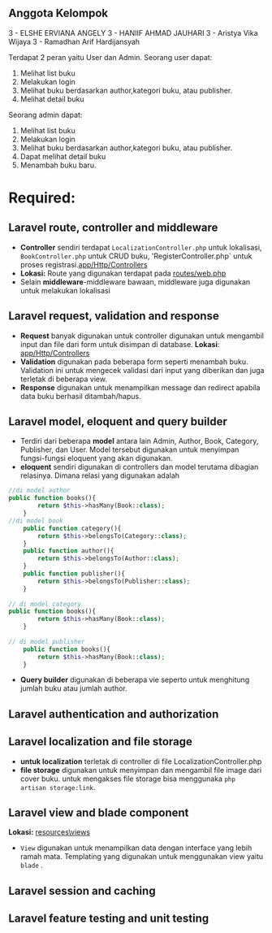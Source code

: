 ## Anggota Kelompok 
3 - ELSHE ERVIANA ANGELY
3 - HANIIF AHMAD JAUHARI
3 - Aristya Vika Wijaya
3 - Ramadhan Arif Hardijansyah

Terdapat 2 peran yaitu User dan Admin. 
Seorang user dapat: 
1. Melihat list buku 
2. Melakukan login
3. Melihat buku berdasarkan author,kategori buku, atau publisher.
4. Melihat detail buku

Seorang admin dapat: 
1. Melihat list buku 
2. Melakukan login
3. Melihat buku berdasarkan author,kategori buku, atau publisher.
4. Dapat melihat detail buku
5. Menambah buku baru.

# Required:
## Laravel route, controller and middleware
- **Controller** sendiri terdapat `LocalizationController.php` untuk lokalisasi, `BookController.php` untuk CRUD buku, 'RegisterController.php` untuk proses registrasi.[app/Http/Controllers](app/Http/Controllers)
- **Lokasi:** Route yang digunakan terdapat pada [routes/web.php](/routes/web.php)
- Selain **middleware**-middleware bawaan, middleware juga digunakan untuk melakukan lokalisasi

## Laravel request, validation and response
- **Request** banyak digunakan untuk controller digunakan untuk mengambil input dan file dari form untuk disimpan di database. **Lokasi**: [app/Http/Controllers](app/Http/Controllers)
- **Validation** digunakan pada beberapa form seperti menambah buku. Validation ini untuk mengecek validasi dari input yang diberikan dan juga terletak di beberapa view.
- **Response** digunakan untuk menampilkan message dan redirect apabila data buku berhasil ditambah/hapus.

## Laravel model, eloquent and query builder
- Terdiri dari beberapa **model** antara lain Admin, Author, Book, Category, Publisher, dan User. Model tersebut digunakan untuk menyimpan fungsi-fungsi eloquent yang akan digunakan. 
- **eloquent** sendiri digunakan di controllers dan model terutama dibagian relasinya. Dimana relasi yang digunakan adalah
``` php
//di model author
public function books(){
        return $this->hasMany(Book::class);
    }
//di model book
    public function category(){
        return $this->belongsTo(Category::class);
    }
    public function author(){
        return $this->belongsTo(Author::class);
    }
    public function publisher(){
        return $this->belongsTo(Publisher::class);
    }
    
// di model category
public function books(){
        return $this->hasMany(Book::class);
    }
    
// di model publisher
    public function books(){
        return $this->hasMany(Book::class);
    }
```
- **Query builder** digunakan di beberapa vie seperto untuk menghitung jumlah buku atau jumlah author.

## Laravel authentication and authorization
## Laravel localization and file storage
- **untuk localization** terletak di controller di file LocalizationController.php
- **file storage** digunakan untuk menyimpan dan mengambil file image dari cover buku. untuk mengakses file storage bisa menggunaka `php artisan storage:link`.

## Laravel view and blade component
**Lokasi:** [resources\views](resources\views) 
- `View` digunakan untuk menampilkan data dengan interface yang lebih ramah mata. Templating yang digunakan untuk menggunakan view yaitu `blade` .

## Laravel session and caching
## Laravel feature testing and unit testing
